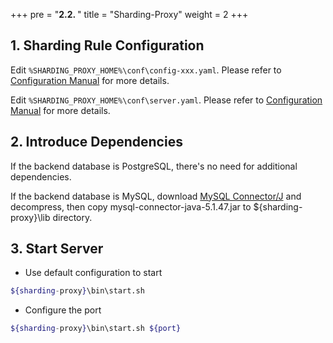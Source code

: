 +++
pre = "<b>2.2. </b>"
title = "Sharding-Proxy"
weight = 2
+++

## 1. Sharding Rule Configuration

Edit `%SHARDING_PROXY_HOME%\conf\config-xxx.yaml`. Please refer to [Configuration Manual](/en/manual/sharding-proxy/configuration/) for more details.

Edit `%SHARDING_PROXY_HOME%\conf\server.yaml`. Please refer to [Configuration Manual](/en/manual/sharding-proxy/configuration/) for more details.

## 2. Introduce Dependencies

If the backend database is PostgreSQL, there's no need for additional dependencies.

If the backend database is MySQL, download [MySQL Connector/J](https://cdn.mysql.com//Downloads/Connector-J/mysql-connector-java-5.1.47.tar.gz) 
and decompress, then copy mysql-connector-java-5.1.47.jar to ${sharding-proxy}\lib directory.

## 3. Start Server

* Use default configuration to start

```sh
${sharding-proxy}\bin\start.sh
```

* Configure the port

```sh
${sharding-proxy}\bin\start.sh ${port}
```

